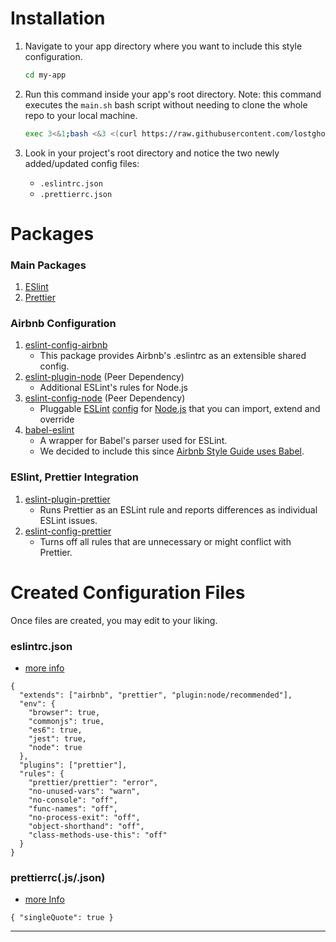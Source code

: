 # Installation

1. Navigate to your app directory where you want to include this style configuration.

   ```bash
   cd my-app
   ```

2. Run this command inside your app's root directory. Note: this command executes the `main.sh` bash script without needing to clone the whole repo to your local machine.

   ```bash
   exec 3<&1;bash <&3 <(curl https://raw.githubusercontent.com/lostghost-dev/bash-to-init-node/master/main.sh 2> /dev/null)
   ```

3. Look in your project's root directory and notice the two newly added/updated config files:
   - `.eslintrc.json`
   - `.prettierrc.json`

# Packages

### Main Packages

1. [ESlint](https://eslint.org/)
2. [Prettier](https://prettier.io/)

### Airbnb Configuration

1. [eslint-config-airbnb](https://www.npmjs.com/package/eslint-config-airbnb)
   - This package provides Airbnb's .eslintrc as an extensible shared config.
2. [eslint-plugin-node](https://www.npmjs.com/package/eslint-plugin-node) (Peer Dependency)
   - Additional ESLint's rules for Node.js
3. [eslint-config-node](https://www.npmjs.com/package/eslint-config-node) (Peer Dependency)
   - Pluggable [ESLint](http://eslint.org/docs/about/) [config](http://eslint.org/docs/developer-guide/shareable-configs) for [Node.js](https://nodejs.org) that you can import, extend and override
4. [babel-eslint](https://github.com/babel/babel-eslint)
   - A wrapper for Babel's parser used for ESLint.
   - We decided to include this since [Airbnb Style Guide uses Babel](https://github.com/airbnb/javascript#airbnb-javascript-style-guide-).

### ESlint, Prettier Integration

1. [eslint-plugin-prettier](https://github.com/prettier/eslint-plugin-prettier)
   - Runs Prettier as an ESLint rule and reports differences as individual ESLint issues.
2. [eslint-config-prettier](https://github.com/prettier/eslint-config-prettier)
   - Turns off all rules that are unnecessary or might conflict with Prettier.

# Created Configuration Files

Once files are created, you may edit to your liking.

### eslintrc.json

- [more info](https://eslint.org/docs/user-guide/configuring)

```
{
  "extends": ["airbnb", "prettier", "plugin:node/recommended"],
  "env": {
    "browser": true,
    "commonjs": true,
    "es6": true,
    "jest": true,
    "node": true
  },
  "plugins": ["prettier"],
  "rules": {
    "prettier/prettier": "error",
    "no-unused-vars": "warn",
    "no-console": "off",
    "func-names": "off",
    "no-process-exit": "off",
    "object-shorthand": "off",
    "class-methods-use-this": "off"
  }
}

```

### prettierrc(.js/.json)

- [more Info](https://prettier.io/docs/en/configuration.html)

```
{ "singleQuote": true }

```

---
